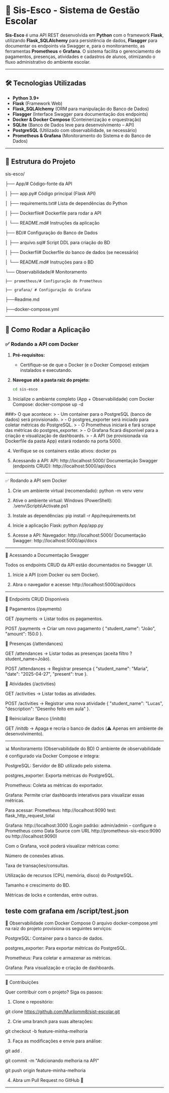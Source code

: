 # 🚀 Sis-Esco - Sistema de Gestão Escolar

**Sis-Esco** é uma API REST desenvolvida em **Python** com o framework **Flask**, utilizando **Flask_SQLAlchemy** para persistência de dados, **Flasgger** para documentar os endpoints via Swagger e, para o monitoramento, as ferramentas **Prometheus** e **Grafana**. O sistema facilita o gerenciamento de pagamentos, presenças, atividades e cadastros de alunos, otimizando o fluxo administrativo do ambiente escolar.

---

## 🛠 Tecnologias Utilizadas

- **Python 3.9+**
- **Flask** (Framework Web)
- **Flask_SQLAlchemy** (ORM para manipulação do Banco de Dados)
- **Flasgger** (Interface Swagger para documentação dos endpoints)
- **Docker & Docker Compose** (Conteinerização e orquestração)
- **SQLite** (Banco de Dados leve para desenvolvimento – API)
- **PostgreSQL** (Utilizado com observabilidade, se necessário)
- **Prometheus & Grafana** (Monitoramento do Sistema e do Banco de Dados)

---

## 📐 Estrutura do Projeto


sis-esco/

├── App/# Código-fonte da API

│   ├── app.py# Código principal (Flask API)

│   ├── requirements.txt# Lista de dependências do Python

│   ├── Dockerfile# Dockerfile para rodar a API

│   └── README.md# Instruções da aplicação

├── BD/# Configuração do Banco de Dados

│   ├── arquivo.sql# Script DDL para criação do BD

│   ├── Dockerfil# Dockerfile do banco de dados (se necessário)

│   └── README.md# Instruções para o BD

└── Observabilidade/# Monitoramento

    ├── prometheus/# Configuração do Prometheus
		
    ├── grafana/ # Configuração do Grafana  
├──Readme.md

├──docker-compose.yml

---

## 🚀 Como Rodar a Aplicação

### ✅ Rodando a API com Docker

1. **Pré-requisitos:**  
   - Certifique-se de que o Docker (e o Docker Compose) estejam instalados e executando.

2. **Navegue até a pasta raiz do projeto:**
   ```bash
   cd sis-esco

3. Inicialize o ambiente completo (App + Observabilidade) com Docker Compose:
docker-compose up -d

###> O que acontece: > - Um container para o PostgreSQL (banco de dados) será provisionado. > - O postgres_exporter será iniciado para coletar métricas do PostgreSQL. > - O Prometheus iniciará e fará scrape das métricas do postgres_exporter. > - O Grafana ficará disponível para a criação e visualização de dashboards. > - A API (se provisionada via Dockerfile da pasta App) estará rodando na porta 5000.

4. Verifique se os containers estão ativos:
docker ps

5. Acessando a API:
API: http://localhost:5000/
Documentação Swagger (endpoints CRUD): http://localhost:5000/api/docs

---

✅ Rodando a API sem Docker

1. Crie um ambiente virtual (recomendado):
python -m venv venv

2. Ative o ambiente virtual:
Windows (PowerShell):
.\venv\Scripts\Activate.ps1

3. Instale as dependências:
pip install -r App/requirements.txt

4. Inicie a aplicação Flask:
python App/app.py

5. Acesse a API:
Navegador: http://localhost:5000/
Documentação Swagger: http://localhost:5000/api/docs

---

📖 Acessando a Documentação Swagger

Todos os endpoints CRUD da API estão documentados no Swagger UI.

1. Inicie a API (com Docker ou sem Docker).

2. Abra o navegador e acesse:
http://localhost:5000/api/docs

---

🔄 Endpoints CRUD Disponíveis

📌 Pagamentos (/payments)

GET /payments → Listar todos os pagamentos.

POST /payments → Criar um novo pagamento { "student_name": "João", "amount": 150.0 }.

📌 Presenças (/attendances)

GET /attendances → Listar todas as presenças (aceita filtro ?student_name=João).

POST /attendances → Registrar presença { "student_name": "Maria", "date": "2025-04-27", "present": true }.

📌 Atividades (/activities)

GET /activities → Listar todas as atividades.

POST /activities → Registrar uma nova atividade { "student_name": "Lucas", "description": "Desenho feito em aula" }.

📌 Reinicializar Banco (/initdb)

GET /initdb → Apaga e recria o banco de dados (⚠️ Apenas em ambiente de desenvolvimento).

---

📊 Monitoramento (Observabilidade do BD)
O ambiente de observabilidade é configurado via Docker Compose e integra:

PostgreSQL: Servidor de BD utilizado pelo sistema.

postgres_exporter: Exporta métricas do PostgreSQL.

Prometheus: Coleta as métricas do exportador.

Grafana: Permite criar dashboards interativos para visualizar essas métricas.

Para acessar:
Prometheus: http://localhost:9090
test: flask_http_request_total

Grafana: http://localhost:3000 (Login padrão: admin/admin – configure o Prometheus como Data Source com URL http://prometheus-sis-esco:9090 ou http://localhost:9090)

Com o Grafana, você poderá visualizar métricas como:

Número de conexões ativas.

Taxa de transações/consultas.

Utilização de recursos (CPU, memória, disco) do PostgreSQL.

Tamanho e crescimento do BD.

Métricas de locks e contendas, entre outras.

teste com grafana em /script/test.json
---

🚀 Observabilidade com Docker Compose
O arquivo docker-compose.yml na raiz do projeto provisiona os seguintes serviços:

PostgreSQL: Container para o banco de dados.

postgres_exporter: Para exportar métricas do PostgreSQL.

Prometheus: Para coletar e armazenar as métricas.

Grafana: Para visualização e criação de dashboards.

---

🤝 Contribuições

Quer contribuir com o projeto? Siga os passos:

1. Clone o repositório:

git clone https://github.com/Murilomm8/sist-escolar.git

2. Crie uma branch para suas alterações:

git checkout -b feature-minha-melhoria

3. Faça as modificações e envie para análise:

git add .

git commit -m "Adicionando melhoria na API"

git push origin feature-minha-melhoria

4. Abra um Pull Request no GitHub 🎉

---
